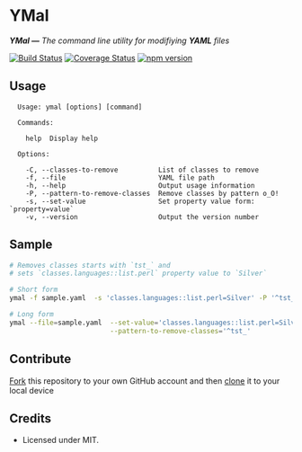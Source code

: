 YMal
============================

_**YMal —** The command line utility for modifiying **YAML** files_

[![Build Status](https://travis-ci.org/ziyasal/ymal.svg?branch=master)](https://travis-ci.org/ziyasal/ymal)
[![Coverage Status](https://coveralls.io/repos/github/ziyasal/ymal/badge.svg?branch=master)](https://coveralls.io/github/ziyasal/ymal?branch=master)
[![npm version](https://badge.fury.io/js/ymal.svg)](https://badge.fury.io/js/ymal)

## Usage

```
  Usage: ymal [options] [command]

  Commands:

    help  Display help

  Options:

    -C, --classes-to-remove          List of classes to remove
    -f, --file                       YAML file path
    -h, --help                       Output usage information
    -P, --pattern-to-remove-classes  Remove classes by pattern o_O!
    -s, --set-value                  Set property value form: `property=value`
    -v, --version                    Output the version number
```

## Sample
```sh
# Removes classes starts with `tst_` and 
# sets `classes.languages::list.perl` property value to `Silver`

# Short form
ymal -f sample.yaml  -s 'classes.languages::list.perl=Silver' -P '^tst_'

# Long form
ymal --file=sample.yaml  --set-value='classes.languages::list.perl=Silver' \
                         --pattern-to-remove-classes='^tst_'
```


## Contribute

[Fork](https://help.github.com/articles/fork-a-repo/) this repository to your own GitHub account and then [clone](https://help.github.com/articles/cloning-a-repository/) it to your local device

## Credits
- Licensed under MIT.
